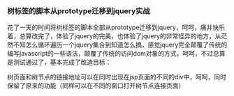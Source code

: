 ### 树标签的脚本从prototype迁移到jquery实战

花了一天的时间将树标签的脚本全部从prototype迁移到jquery，呵呵，痛并快乐着，总算改完了，体验了jquery的完美，也体验了jquery的非常怪异的地方，从茫然不知怎么循环遍历一个jquery集合到知道怎么搞，感觉jquery完全颠覆了传统的编写javascript的一些语法，颠覆了传统的访问dom对象的方式，呵呵，不过总算是测试通过了，基本完成了改造目标：

树页面和树节点的链接地址可以在同时出现在jsp页面的不同的div中，呵呵，同时保留了原来的功能（同样可以在不同的窗口打开树节点连接页面）